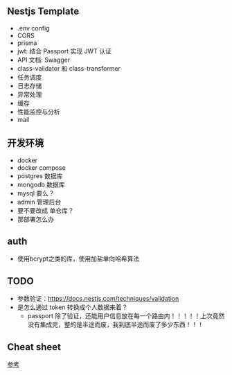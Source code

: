 ## Nestjs Template
- .env config
- CORS
- prisma
- jwt: 结合 Passport 实现 JWT 认证
- API 文档: Swagger
- class-validator 和 class-transformer
- 任务调度
- 日志存储
- 异常处理
- 缓存
- 性能监控与分析
- mail
## 开发环境
- docker
- docker compose
- postgres 数据库
- mongodb 数据库
- mysql 要么？
- admin 管理后台
- 要不要改成 单仓库？
- 那部署怎么办

## auth
- 使用bcrypt之类的库，使用加盐单向哈希算法

## TODO
- 参数验证：https://docs.nestjs.com/techniques/validation
- 是怎么通过 token 转换成个人数据来着？
  - passport 除了验证，还能用户信息放在每一个路由内！！！！！上次竟然没有集成完，整的是半途而废，我到底半途而废了多少东西！！！

## Cheat sheet
[参考](https://www.scribd.com/document/610314721/Nest-Cheatsheet)

